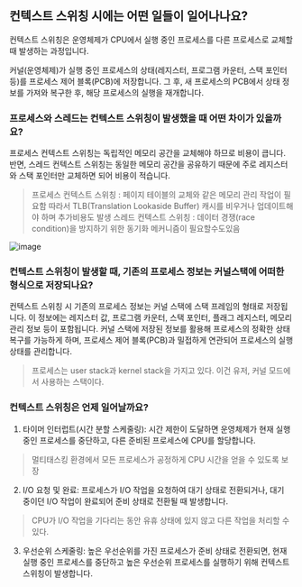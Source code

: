 ## 컨텍스트 스위칭 시에는 어떤 일들이 일어나나요?

컨텍스트 스위칭은 운영체제가 CPU에서 실행 중인 프로세스를 다른 프로세스로 교체할 때 발생하는 과정입니다.

커널(운영체제)가 실행 중인 프로세스의 상태(레지스터, 프로그램 카운터, 스택 포인터 등)를 프로세스 제어 블록(PCB)에 저장합니다. 그 후, 새 프로세스의 PCB에서 상태 정보를 가져와 복구한 후, 해당 프로세스의 실행을 재개합니다. 

### 프로세스와 스레드는 컨텍스트 스위칭이 발생했을 때 어떤 차이가 있을까요?

프로세스 컨텍스트 스위칭는 독립적인 메모리 공간을 교체해야 하므로 비용이 큽니다.
반면, 스레드 컨텍스트 스위칭는 동일한 메모리 공간을 공유하기 때문에 주로 레지스터와 스택 포인터만 교체하면 되어 비용이 적습니다.

> 프로세스 컨텍스트 스위칭 : 페이지 테이블의 교체와 같은 메모리 관리 작업이 필요함 따라서 TLB(Translation Lookaside Buffer) 캐시를 비우거나 업데이트해야 하며 추가비용도 발생
> 스레드 컨텍스트 스위칭 : 데이터 경쟁(race condition)을 방지하기 위한 동기화 메커니즘이 필요할수도있음

![image](https://github.com/user-attachments/assets/d27d3a9e-2287-447d-82f4-f899e82fb049)


### 컨텍스트 스위칭이 발생할 때, 기존의 프로세스 정보는 커널스택에 어떠한 형식으로 저장되나요?

컨텍스트 스위칭 시 기존의 프로세스 정보는 커널 스택에 스택 프레임의 형태로 저장됩니다. 
이 정보에는 레지스터 값, 프로그램 카운터, 스택 포인터, 플래그 레지스터, 메모리 관리 정보 등이 포함됩니다. 커널 스택에 저장된 정보를 활용해 프로세스의 정확한 상태 복구를 가능하게 하며, 프로세스 제어 블록(PCB)과 밀접하게 연관되어 프로세스의 실행 상태를 관리합니다.

> 프로세스는 user stack과 kernel stack을 가지고 있다. 이건 유저, 커널 모드에서 사용하는 스택이다.

### 컨텍스트 스위칭은 언제 일어날까요?

1. 타이머 인터럽트(시간 분할 스케줄링):
시간 제한이 도달하면 운영체제가 현재 실행 중인 프로세스를 중단하고, 다른 준비된 프로세스에 CPU를 할당합니다. 
> 멀티태스킹 환경에서 모든 프로세스가 공정하게 CPU 시간을 얻을 수 있도록 보장

2. I/O 요청 및 완료:
프로세스가 I/O 작업을 요청하여 대기 상태로 전환되거나, 대기 중이던 I/O 작업이 완료되어 준비 상태로 전환될 때 발생합니다.
> CPU가 I/O 작업을 기다리는 동안 유휴 상태에 있지 않고 다른 작업을 처리할 수 있다. 

3. 우선순위 스케줄링:
높은 우선순위를 가진 프로세스가 준비 상태로 전환되면, 현재 실행 중인 프로세스를 중단하고 높은 우선순위 프로세스를 실행하기 위해 컨텍스트 스위칭이 발생합니다.
